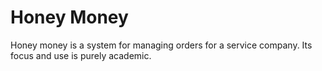 # Honey Money
Honey money is a system for managing orders for a service company. Its focus and use is purely academic.
